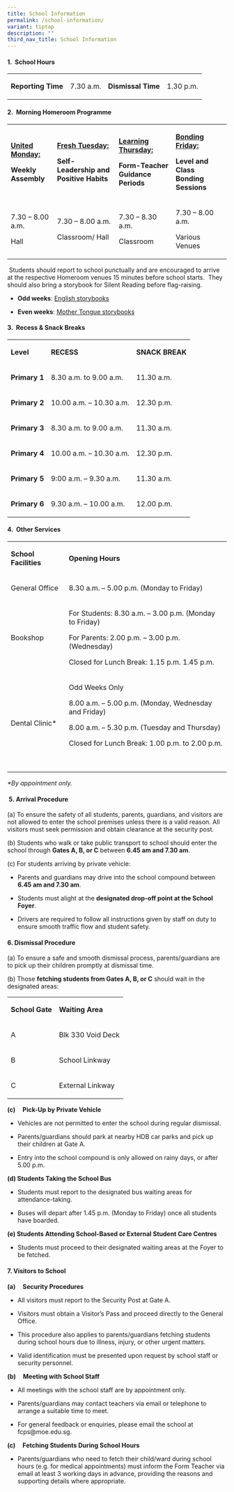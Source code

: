 ```yaml
---
title: School Information
permalink: /school-information/
variant: tiptap
description: ""
third_nav_title: School Information
---
```

<h4>1.&nbsp; School Hours<strong>&nbsp;</strong></h4>
<table style="minWidth: 100px">
<colgroup>
<col>
<col>
<col>
<col>
</colgroup>
<tbody>
<tr>
<td rowspan="1" colspan="1">
<p><strong>Reporting Time</strong>
</p>
</td>
<td rowspan="1" colspan="1">
<p>7.30 a.m.</p>
</td>
<td rowspan="1" colspan="1">
<p><strong>Dismissal Time</strong>
</p>
</td>
<td rowspan="1" colspan="1">
<p>1.30 p.m.</p>
</td>
</tr>
</tbody>
</table>
<h4>2.&nbsp; Morning Homeroom Programme</h4>
<table style="minWidth: 100px">
<colgroup>
<col>
<col>
<col>
<col>
</colgroup>
<tbody>
<tr>
<td rowspan="1" colspan="1">
<p><strong><u>United Monday:</u></strong>
</p>
<p><strong>Weekly Assembly</strong>
</p>
</td>
<td rowspan="1" colspan="1">
<p><strong><u>Fresh Tuesday:</u></strong>
</p>
<p><strong>Self-Leadership and Positive Habits</strong>
</p>
</td>
<td rowspan="1" colspan="1">
<p><strong><u>Learning Thursday:</u></strong>
</p>
<p><strong>Form-Teacher Guidance Periods</strong>
</p>
</td>
<td rowspan="1" colspan="1">
<p><strong><u>Bonding Friday:</u></strong>
</p>
<p><strong>Level and Class Bonding Sessions</strong>
</p>
</td>
</tr>
<tr>
<td rowspan="1" colspan="1">
<p>7.30 – 8.00 a.m.</p>
<p>Hall</p>
</td>
<td rowspan="1" colspan="1">
<p>7.30 – 8.00 a.m.</p>
<p>Classroom/ Hall</p>
</td>
<td rowspan="1" colspan="1">
<p>7.30 – 8.30 a.m.</p>
<p>Classroom</p>
</td>
<td rowspan="1" colspan="1">
<p>7.30 – 8.00 a.m.</p>
<p>Various Venues</p>
</td>
</tr>
</tbody>
</table>
<p>&nbsp;Students should report to school punctually and are encouraged to
arrive at the respective Homeroom venues 15 minutes before school starts.&nbsp;
They should also bring a storybook for Silent Reading before flag-raising.</p>
<ul data-tight="true" class="tight">
<li>
<p><strong>Odd weeks</strong>: <u>English storybooks</u>
</p>
</li>
<li>
<p><strong>Even weeks</strong>: <u>Mother Tongue storybooks</u>
</p>
</li>
</ul>
<h4>3.&nbsp; Recess &amp; Snack Breaks<strong>&nbsp;</strong></h4>
<table style="minWidth: 75px">
<colgroup>
<col>
<col>
<col>
</colgroup>
<tbody>
<tr>
<td rowspan="1" colspan="1">
<p><strong>Level</strong>
</p>
</td>
<td rowspan="1" colspan="1">
<p><strong>RECESS</strong>
</p>
</td>
<td rowspan="1" colspan="1">
<p><strong>SNACK BREAK</strong>
</p>
</td>
</tr>
<tr>
<td rowspan="1" colspan="1">
<p><strong>Primary 1</strong>
</p>
</td>
<td rowspan="1" colspan="1">
<p>8.30 a.m. to 9.00 a.m.</p>
</td>
<td rowspan="1" colspan="1">
<p>11.30 a.m.</p>
</td>
</tr>
<tr>
<td rowspan="1" colspan="1">
<p><strong>Primary 2</strong>
</p>
</td>
<td rowspan="1" colspan="1">
<p>10.00 a.m. – 10.30 a.m.</p>
</td>
<td rowspan="1" colspan="1">
<p>12.30 p.m.</p>
</td>
</tr>
<tr>
<td rowspan="1" colspan="1">
<p><strong>Primary 3</strong>
</p>
</td>
<td rowspan="1" colspan="1">
<p>8.30 a.m. to 9.00 a.m.</p>
</td>
<td rowspan="1" colspan="1">
<p>11.30 a.m.</p>
</td>
</tr>
<tr>
<td rowspan="1" colspan="1">
<p><strong>Primary 4</strong>
</p>
</td>
<td rowspan="1" colspan="1">
<p>10.00 a.m. – 10.30 a.m.</p>
</td>
<td rowspan="1" colspan="1">
<p>12.30 p.m.</p>
</td>
</tr>
<tr>
<td rowspan="1" colspan="1">
<p><strong>Primary 5</strong>
</p>
</td>
<td rowspan="1" colspan="1">
<p>9:00 a.m. – 9.30 a.m.</p>
</td>
<td rowspan="1" colspan="1">
<p>11.30 a.m.</p>
</td>
</tr>
<tr>
<td rowspan="1" colspan="1">
<p><strong>Primary 6</strong>
</p>
</td>
<td rowspan="1" colspan="1">
<p>9.30 a.m. – 10.00 a.m.</p>
</td>
<td rowspan="1" colspan="1">
<p>12.00 p.m.</p>
</td>
</tr>
</tbody>
</table>
<h4>4.&nbsp; Other Services<strong>&nbsp;</strong></h4>
<table style="minWidth: 50px">
<colgroup>
<col>
<col>
</colgroup>
<tbody>
<tr>
<td rowspan="1" colspan="1">
<p><strong>School Facilities</strong>
</p>
</td>
<td rowspan="1" colspan="1">
<p><strong>Opening Hours</strong>
</p>
</td>
</tr>
<tr>
<td rowspan="1" colspan="1">
<p>General Office</p>
</td>
<td rowspan="1" colspan="1">
<p>8.30 a.m. – 5.00 p.m. (Monday to Friday)</p>
</td>
</tr>
<tr>
<td rowspan="1" colspan="1">
<p>Bookshop</p>
</td>
<td rowspan="1" colspan="1">
<p>For Students: 8.30 a.m. – 3.00 p.m. (Monday to Friday)</p>
<p>For Parents: 2.00 p.m. – 3.00 p.m. (Wednesday)</p>
<p>Closed for Lunch Break: 1.15 p.m. 1.45 p.m.</p>
</td>
</tr>
<tr>
<td rowspan="1" colspan="1">
<p>Dental Clinic*</p>
</td>
<td rowspan="1" colspan="1">
<p>Odd Weeks Only</p>
<p>8.00 a.m. – 5.00 p.m. (Monday, Wednesday and Friday)</p>
<p>8.00 a.m. – 5.30 p.m. (Tuesday and Thursday)</p>
<p>Closed for Lunch Break: 1.00 p.m. to 2.00 p.m.</p>
<p>&nbsp;</p>
</td>
</tr>
</tbody>
</table>
<p><em>*By appointment only.</em>
</p>
<h4><em>&nbsp;</em>5.&nbsp;Arrival Procedure</h4>
<p>(a) To ensure the safety of all students, parents, guardians, and visitors
are not allowed to enter the school premises unless there is a valid reason.
All visitors must seek permission and obtain clearance at the security
post.</p>
<p>(b) Students who walk or take public transport to school should enter
the school through <strong>Gates A, B, or C</strong> between <strong>6.45 am and 7.30 am</strong>.</p>
<p>(c) For students arriving by private vehicle:</p>
<ul data-tight="true" class="tight">
<li>
<p>Parents and guardians may drive into the school compound between <strong>6.45 am and 7.30 am</strong>.</p>
</li>
<li>
<p>Students must alight at the <strong>designated drop-off point at the School Foyer</strong>.</p>
</li>
<li>
<p>Drivers are required to follow all instructions given by staff on duty
to ensure smooth traffic flow and student safety.</p>
</li>
</ul>
<h4>6. Dismissal Procedure</h4>
<p>(a) To ensure a safe and smooth dismissal process, parents/guardians are
to pick up their children promptly at dismissal time.</p>
<p>(b) Those <strong>fetching students from Gates A, B, or C</strong> should
wait in the designated areas:</p>
<table style="minWidth: 50px">
<colgroup>
<col>
<col>
</colgroup>
<tbody>
<tr>
<td rowspan="1" colspan="1">
<p><strong>School Gate</strong>
</p>
</td>
<td rowspan="1" colspan="1">
<p><strong>Waiting Area</strong>
</p>
</td>
</tr>
<tr>
<td rowspan="1" colspan="1">
<p>A</p>
</td>
<td rowspan="1" colspan="1">
<p>Blk 330 Void Deck</p>
</td>
</tr>
<tr>
<td rowspan="1" colspan="1">
<p>B</p>
</td>
<td rowspan="1" colspan="1">
<p>School Linkway</p>
</td>
</tr>
<tr>
<td rowspan="1" colspan="1">
<p>C</p>
</td>
<td rowspan="1" colspan="1">
<p>External Linkway</p>
</td>
</tr>
</tbody>
</table>
<p><strong>(c)&nbsp;&nbsp;&nbsp;&nbsp; Pick-Up by Private Vehicle</strong>
</p>
<ul data-tight="true" class="tight">
<li>
<p>Vehicles are not permitted to enter the school during regular dismissal.</p>
</li>
<li>
<p>Parents/guardians should park at nearby HDB car parks and pick up their
children at Gate A.</p>
</li>
<li>
<p>Entry into the school compound is only allowed on rainy days, or after
5.00 p.m.</p>
</li>
</ul>
<p><strong>(d) Students Taking the School Bus</strong>
</p>
<ul data-tight="true" class="tight">
<li>
<p>Students must report to the designated bus waiting areas for attendance-taking.</p>
</li>
<li>
<p>Buses will depart after 1.45 p.m. (Monday to Friday) once all students
have boarded.</p>
</li>
</ul>
<p><strong>(e) Students Attending School-Based or External Student Care Centres</strong>
</p>
<ul data-tight="true" class="tight">
<li>
<p>Students must proceed to their designated waiting areas at the Foyer to
be fetched.</p>
</li>
</ul>
<h4>7. Visitors to School</h4>
<p><strong>(a)&nbsp;&nbsp;&nbsp;&nbsp; Security Procedures</strong>
</p>
<ul data-tight="true" class="tight">
<li>
<p>All visitors must report to the Security Post at Gate A.</p>
</li>
<li>
<p>Visitors must obtain a Visitor’s Pass and proceed directly to the General
Office.</p>
</li>
<li>
<p>This procedure also applies to parents/guardians fetching students during
school hours due to illness, injury, or other urgent matters.</p>
</li>
<li>
<p>Valid identification must be presented upon request by school staff or
security personnel.</p>
</li>
</ul>
<p><strong>(b)&nbsp;&nbsp;&nbsp;&nbsp; Meeting with School Staff</strong>
</p>
<ul data-tight="true" class="tight">
<li>
<p>All meetings with the school staff are by appointment only.</p>
</li>
<li>
<p>Parents/guardians may contact teachers via email or telephone to arrange
a suitable time to meet.</p>
</li>
<li>
<p>For general feedback or enquiries, please email the school at <a rel="noopener noreferrer nofollow" target="_blank">fcps@moe.edu.sg</a>.</p>
</li>
</ul>
<p><strong>(c)&nbsp;&nbsp;&nbsp;&nbsp; Fetching Students During School Hours</strong>
</p>
<ul data-tight="true" class="tight">
<li>
<p>Parents/guardians who need to fetch their child/ward during school hours
(e.g. for medical appointments) must inform the Form Teacher via email
at least 3 working days in advance, providing the reasons and supporting
details where appropriate.</p>
</li>
</ul>
<p></p>
